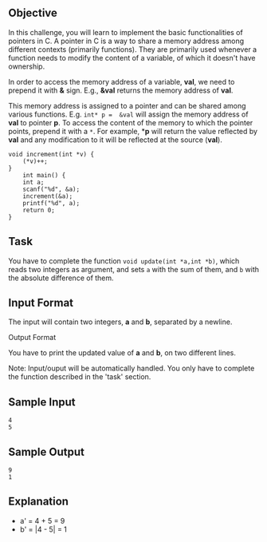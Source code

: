 ## Objective

In this challenge, you will learn to implement the basic functionalities of pointers in C. A pointer in C is a way to share a memory address among different contexts (primarily functions). They are primarily used whenever a function needs to modify the content of a variable, of which it doesn't have ownership.

In order to access the memory address of a variable, **val**, we need to prepend it with **&** sign. E.g., **&val** returns the memory address of **val**.

This memory address is assigned to a pointer and can be shared among various functions. E.g. `int* p =  &val`  will assign the memory address of **val** to pointer **p**. To access the content of the memory to which the pointer points, prepend it with a `*`. For example, ***p** will return the value reflected by **val** and any modification to it will be reflected at the source (**val**).

	void increment(int *v) {
        (*v)++; 
    }
      	int main() {
        int a;
        scanf("%d", &a);
        increment(&a);
        printf("%d", a);
    	return 0;      
    }
     
## Task

You have to complete the function `void update(int *a,int *b)`, which reads two integers as argument, and sets `a` with the sum of them, and `b` with the absolute difference of them.

## Input Format

The input will contain two integers, **a**  and **b**, separated by a newline.

Output Format

You have to print the updated value of **a** and **b**, on two different lines.

Note: Input/ouput will be automatically handled. You only have to complete the function described in the 'task' section.

## Sample Input

```
4
5
```

## Sample Output

```
9
1
```

## Explanation
- a' = 4 + 5 = 9
- b' = |4 - 5| = 1